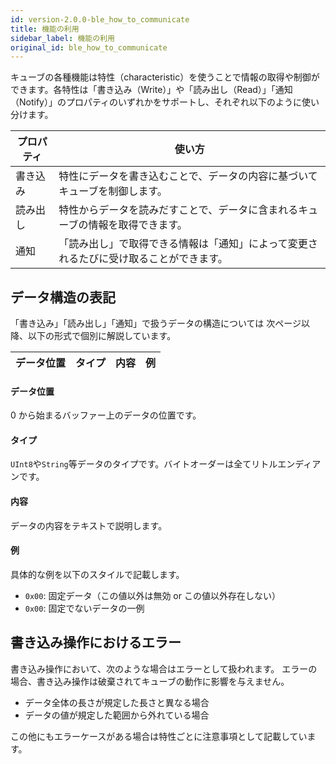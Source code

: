 ```yaml
---
id: version-2.0.0-ble_how_to_communicate
title: 機能の利用
sidebar_label: 機能の利用
original_id: ble_how_to_communicate
---
```


キューブの各種機能は特性（characteristic）を使うことで情報の取得や制御ができます。各特性は「書き込み（Write）」や「読み出し（Read）」「通知（Notify）」のプロパティのいずれかをサポートし、それぞれ以下のように使い分けます。

| プロパティ | 使い方                                                                                 |
| ---------- | -------------------------------------------------------------------------------------- |
| 書き込み   | 特性にデータを書き込むことで、データの内容に基づいてキューブを制御します。             |
| 読み出し   | 特性からデータを読みだすことで、データに含まれるキューブの情報を取得できます。         |
| 通知       | 「読み出し」で取得できる情報は「通知」によって変更されるたびに受け取ることができます。 |

## データ構造の表記

「書き込み」「読み出し」「通知」で扱うデータの構造については
次ページ以降、以下の形式で個別に解説しています。

| データ位置 | タイプ | 内容 | 例  |
| ---------- | ------ | ---- | --- |


#### データ位置

0 から始まるバッファー上のデータの位置です。

#### タイプ

`UInt8`や`String`等データのタイプです。バイトオーダーは全てリトルエンディアンです。

#### 内容

データの内容をテキストで説明します。

#### 例

具体的な例を以下のスタイルで記載します。

- <span fixed>`0x00`</span>: 固定データ（この値以外は無効 or この値以外存在しない）
- `0x00`: 固定でないデータの一例

## 書き込み操作におけるエラー

書き込み操作において、次のような場合はエラーとして扱われます。
エラーの場合、書き込み操作は破棄されてキューブの動作に影響を与えません。

- データ全体の長さが規定した長さと異なる場合
- データの値が規定した範囲から外れている場合

この他にもエラーケースがある場合は特性ごとに注意事項として記載しています。
